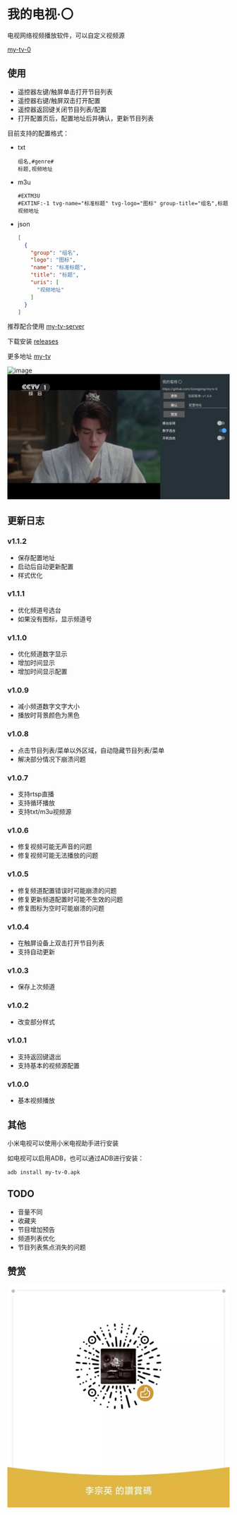 # 我的电视·〇

电视网络视频播放软件，可以自定义视频源

[my-tv-0](https://github.com/lizongying/my-tv-0)

## 使用

* 遥控器左键/触屏单击打开节目列表
* 遥控器右键/触屏双击打开配置
* 遥控器返回键关闭节目列表/配置
* 打开配置页后，配置地址后并确认，更新节目列表

目前支持的配置格式：

* txt
    ```
    组名,#genre#
    标题,视频地址
    ```
* m3u
    ```
    #EXTM3U
    #EXTINF:-1 tvg-name="标准标题" tvg-logo="图标" group-title="组名",标题
    视频地址
    ```
* json
    ```json
    [
      {
        "group": "组名",
        "logo": "图标",
        "name": "标准标题",
        "title": "标题",
        "uris": [
          "视频地址"
        ]
      }
    ]
    ```

推荐配合使用 [my-tv-server](https://github.com/lizongying/my-tv-server)

下载安装 [releases](https://github.com/lizongying/my-tv-0/releases/)

更多地址 [my-tv](https://lyrics.run/my-tv-0.html)

![image](./screenshots/img.png)
![image](./screenshots/img_1.png)

## 更新日志

### v1.1.2

* 保存配置地址
* 启动后自动更新配置
* 样式优化

### v1.1.1

* 优化频道号选台
* 如果没有图标，显示频道号

### v1.1.0

* 优化频道数字显示
* 增加时间显示
* 增加时间显示配置

### v1.0.9

* 减小频道数字文字大小
* 播放时背景颜色为黑色

### v1.0.8

* 点击节目列表/菜单以外区域，自动隐藏节目列表/菜单
* 解决部分情况下崩溃问题

### v1.0.7

* 支持rtsp直播
* 支持循环播放
* 支持txt/m3u视频源

### v1.0.6

* 修复视频可能无声音的问题
* 修复视频可能无法播放的问题

### v1.0.5

* 修复频道配置错误时可能崩溃的问题
* 修复更新频道配置时可能不生效的问题
* 修复图标为空时可能崩溃的问题

### v1.0.4

* 在触屏设备上双击打开节目列表
* 支持自动更新

### v1.0.3

* 保存上次频道

### v1.0.2

* 改变部分样式

### v1.0.1

* 支持返回键退出
* 支持基本的视频源配置

### v1.0.0

* 基本视频播放

## 其他

小米电视可以使用小米电视助手进行安装

如电视可以启用ADB，也可以通过ADB进行安装：

```shell
adb install my-tv-0.apk
```

## TODO

* 音量不同
* 收藏夹
* 节目增加预告
* 频道列表优化
* 节目列表焦点消失的问题

## 赞赏

![image](./screenshots/appreciate.jpeg)